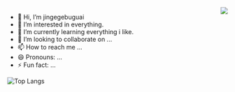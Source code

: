 <picture>
  <source
    srcset="https://github-readme-stats.vercel.app/api?username=jingegebuguai&show_icons=true&theme=dark"
    media="(prefers-color-scheme: dark)"
  />
  <source
    srcset="https://github-readme-stats.vercel.app/api?username=jingegebuguai&show_icons=true"
    media="(prefers-color-scheme: light), (prefers-color-scheme: no-preference)"
  />
  <img src="https://github-readme-stats.vercel.app/api?username=jingegebuguai&show_icons=true" align=right />
</picture>

- 👋 Hi, I’m jingegebuguai
- 👀 I’m interested in everything.
- 🌱 I’m currently learning everything i like.
- 💞️ I’m looking to collaborate on ...
- 📫 How to reach me ...
- 😄 Pronouns: ...
- ⚡ Fun fact: ...

![Top Langs](https://github-readme-stats.vercel.app/api/top-langs/?username=jingegebuguai&layout-compact&theme=tokyonight)


